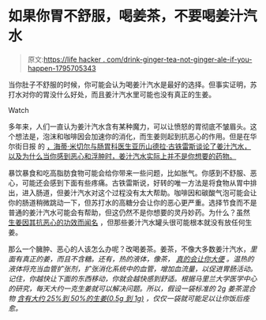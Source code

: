 # 如果你胃不舒服，喝姜茶，不要喝姜汁汽水

> 原文:[https://life hacker . com/drink-ginger-tea-not-ginger-ale-if-you-happen-1795705343](https://lifehacker.com/drink-ginger-tea-not-ginger-ale-if-you-have-an-upset-1795705343)

当你肚子不舒服的时候，你可能会认为喝姜汁汽水是最好的选择。但事实证明，苏打水对你的胃没什么好处，而且姜汁汽水里可能也没有真正的生姜。

Watch

多年来，人们一直认为姜汁汽水含有某种魔力，可以让愤怒的胃彻底不皱眉头。这个想法是，泡沫和咖啡因会加速你的消化，而生姜则起到抗恶心的作用。但是在华尔街日报 的 [，海蒂·米切尔与肠胃科医生亚历山德拉·古铁雷斯谈论了姜汁汽水，以及为什么当你感到恶心和浮肿时，姜汁汽水实际上并不是你想要的药物。](https://www.wsj.com/articles/does-fizzy-soda-help-an-upset-stomach-1494068403)

暴饮暴食和吃高脂肪食物可能会给你带来一些问题，比如胀气。你感到不舒服、恶心，可能还会感到下面有些疼痛。古铁雷斯说，好转的唯一方法是将食物从胃中排出，进入肠道，但姜汁汽水对这个过程没有太大帮助。咖啡因和碳酸气泡可能会让你的肠道稍微跳动一下，但苏打水的高糖分会让你的恶心更严重。选择节食而不是普通的姜汁汽水可能会有帮助，但这仍然不是你想要的灵丹妙药。为什么？虽然 [生姜因其抗恶心的功效而闻名](https://lifehacker.com/diy-candied-ginger-is-easy-to-make-and-relieves-stomach-5862939) ，但那些姜汁汽水罐头很可能根本就没有放任何生姜。

那么一个臃肿、恶心的人该怎么办呢？改喝姜茶。姜茶，不像大多数姜汁汽水，*里面有真正的姜，而且不含糖。还有，热的液体，像茶， [真的会让你大便](http://vitals.lifehacker.com/drink-hot-liquids-to-make-yourself-poop-1687773601) 。温热的液体将充当血管扩张剂，扩张消化系统中的血管，增加血流量，以促进胃肠活动。记住，你越快让下面的东西移动，你就会越快感到舒适。根据马里兰大学医学中心的研究，每天大约一克生姜就可以解决问题。所以，假设一袋标准的 2g 姜茶混合物 [含有大约 25%到 50%的生姜(0.5g 到 1g)](https://www.quora.com/How-much-ginger-would-be-in-an-average-cup-of-ginger-tea) ，仅仅一袋就可能足以让你饭后痊愈。*